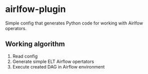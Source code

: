 # airlfow-plugin

Simple config that generates Python code for working with Airlfow operators. 

## Working algorithm
1) Read config
2) Generate simple ELT Airflow opertators
3) Execute created DAG in Airflow environment
